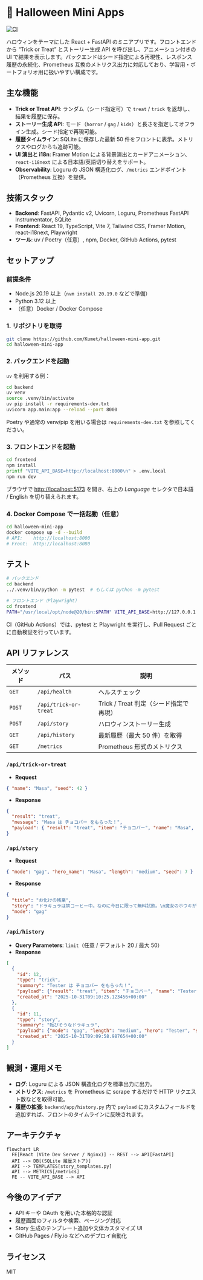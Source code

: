 # 🎃 Halloween Mini Apps

[![CI](https://github.com/Kumet/halloween-mini-app/actions/workflows/ci.yml/badge.svg)](https://github.com/Kumet/halloween-mini-app/actions/workflows/ci.yml)

ハロウィンをテーマにした React + FastAPI のミニアプリです。フロントエンドから “Trick or Treat” とストーリー生成 API を呼び出し、アニメーション付きの UI で結果を表示します。バックエンドはシード指定による再現性、レスポンス履歴の永続化、Prometheus 互換のメトリクス出力に対応しており、学習用・ポートフォリオ用に扱いやすい構成です。

## 主な機能

- **Trick or Treat API**: ランダム（シード指定可）で `treat` / `trick` を返却し、結果を履歴に保存。
- **ストーリー生成 API**: モード（`horror` / `gag` / `kids`）と長さを指定してオフライン生成。シード指定で再現可能。
- **履歴タイムライン**: SQLite に保存した最新 50 件をフロントに表示。メトリクスやログからも追跡可能。
- **UI 演出と i18n**: Framer Motion による背景演出とカードアニメーション、`react-i18next` による日本語/英語切り替えをサポート。
- **Observability**: Loguru の JSON 構造化ログ、`/metrics` エンドポイント（Prometheus 互換）を提供。

## 技術スタック

- **Backend**: FastAPI, Pydantic v2, Uvicorn, Loguru, Prometheus FastAPI Instrumentator, SQLite
- **Frontend**: React 19, TypeScript, Vite 7, Tailwind CSS, Framer Motion, react-i18next, Playwright
- **ツール**: uv / Poetry（任意）, npm, Docker, GitHub Actions, pytest

## セットアップ

### 前提条件

- Node.js 20.19 以上（`nvm install 20.19.0` などで準備）
- Python 3.12 以上
- （任意）Docker / Docker Compose

### 1. リポジトリを取得

```bash
git clone https://github.com/Kumet/halloween-mini-app.git
cd halloween-mini-app
```

### 2. バックエンドを起動

`uv` を利用する例：

```bash
cd backend
uv venv
source .venv/bin/activate
uv pip install -r requirements-dev.txt
uvicorn app.main:app --reload --port 8000
```

Poetry や通常の venv/pip を用いる場合は `requirements-dev.txt` を参照してください。

### 3. フロントエンドを起動

```bash
cd frontend
npm install
printf "VITE_API_BASE=http://localhost:8000\n" > .env.local
npm run dev
```

ブラウザで <http://localhost:5173> を開き、右上の *Language* セレクタで日本語 / English を切り替えられます。

### 4. Docker Compose で一括起動（任意）

```bash
cd halloween-mini-app
docker compose up -d --build
# API:    http://localhost:8000
# Front:  http://localhost:8080
```

## テスト

```bash
# バックエンド
cd backend
../.venv/bin/python -m pytest  # もしくは python -m pytest

# フロントエンド（Playwright）
cd frontend
PATH="/usr/local/opt/node@20/bin:$PATH" VITE_API_BASE=http://127.0.0.1:8000 npm run test:e2e
```

CI（GitHub Actions）では、pytest と Playwright を実行し、Pull Request ごとに自動検証を行っています。

## API リファレンス

| メソッド | パス | 説明 |
|----------|------|------|
| `GET`    | `/api/health`          | ヘルスチェック |
| `POST`   | `/api/trick-or-treat`  | Trick / Treat 判定（シード指定で再現） |
| `POST`   | `/api/story`           | ハロウィンストーリー生成 |
| `GET`    | `/api/history`         | 最新履歴（最大 50 件）を取得 |
| `GET`    | `/metrics`             | Prometheus 形式のメトリクス |

### `/api/trick-or-treat`

- **Request**

```json
{ "name": "Masa", "seed": 42 }
```

- **Response**

```json
{
  "result": "treat",
  "message": "Masa は チョコバー をもらった！",
  "payload": { "result": "treat", "item": "チョコバー", "name": "Masa", "seed": 42 }
}
```

### `/api/story`

- **Request**

```json
{ "mode": "gag", "hero_name": "Masa", "length": "medium", "seed": 7 }
```

- **Response**

```json
{
  "title": "お化けの残業",
  "story": "ドラキュラは禁コーヒー中。なのに今日に限って無料試飲。\n魔女のホウキがBluetooth接続を要求してきた。\nドラキュラのマント、実は福袋の外装だった。\n最後はみんなで記念撮影。もちろんピースサインで。",
  "mode": "gag"
}
```

### `/api/history`

- **Query Parameters**: `limit`（任意 / デフォルト 20 / 最大 50）
- **Response**

```json
[
  {
    "id": 12,
    "type": "trick",
    "summary": "Tester は チョコバー をもらった！",
    "payload": {"result": "treat", "item": "チョコバー", "name": "Tester", "seed": 42},
    "created_at": "2025-10-31T09:10:25.123456+00:00"
  },
  {
    "id": 11,
    "type": "story",
    "summary": "転びそうなドラキュラ",
    "payload": {"mode": "gag", "length": "medium", "hero": "Tester", "seed": 7},
    "created_at": "2025-10-31T09:09:58.987654+00:00"
  }
]
```

## 観測・運用メモ

- **ログ**: Loguru による JSON 構造化ログを標準出力に出力。
- **メトリクス**: `/metrics` を Prometheus に scrape するだけで HTTP リクエスト数などを取得可能。
- **履歴の拡張**: `backend/app/history.py` 内で `payload` にカスタムフィールドを追加すれば、フロントのタイムラインに反映されます。

## アーキテクチャ

```mermaid
flowchart LR
  FE[React (Vite Dev Server / Nginx)] -- REST --> API[FastAPI]
  API --> DB[(SQLite 履歴ストア)]
  API --> TEMPLATES[story_templates.py]
  API --> METRICS[/metrics]
  FE -- VITE_API_BASE --> API
```

## 今後のアイデア

- API キーや OAuth を用いた本格的な認証
- 履歴画面のフィルタや検索、ページング対応
- Story 生成のテンプレート追加や文体カスタマイズ UI
- GitHub Pages / Fly.io などへのデプロイ自動化

## ライセンス

MIT


